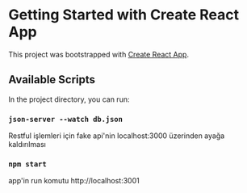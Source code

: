 # Getting Started with Create React App

This project was bootstrapped with [Create React App](https://github.com/facebook/create-react-app).

## Available Scripts

In the project directory, you can run:


### `json-server --watch db.json`

Restful işlemleri için fake api'nin localhost:3000 üzerinden ayağa kaldırılması

### `npm start`

app'in run komutu 
http://localhost:3001


